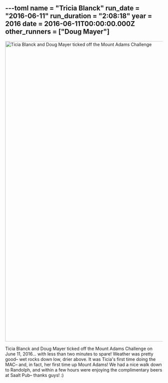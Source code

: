 ---toml
name = "Tricia Blanck"
run_date = "2016-06-11"
run_duration = "2:08:18"
year = 2016
date = 2016-06-11T00:00:00.000Z
other_runners = ["Doug Mayer"]
---
<img src="/assets/images/uploads/tumblro8rb2hoasy1teh94yo11280.jpg" alt="Ticia Blanck and Doug Mayer ticked off the Mount Adams Challenge" width="1280" height="960">

Ticia Blanck and Doug Mayer ticked off the Mount Adams Challenge on June 11, 2016... with less than two minutes to spare! Weather was pretty good– wet rocks down low, drier above. It was Ticia's first time doing the MAC– and, in fact, her first time up Mount Adams! We had a nice walk down to Randolph, and within a few hours were enjoying the complimentary beers at Saalt Pub– thanks guys! :)
